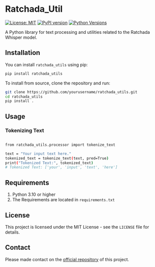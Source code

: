 # Ratchada_Util

[![License: MIT](https://img.shields.io/badge/License-MIT-yellow.svg)](https://opensource.org/licenses/MIT)
[![PyPI version](https://badge.fury.io/py/ratchada-utils.svg)](https://badge.fury.io/py/ratchada-utils)
[![Python Versions](https://img.shields.io/pypi/pyversions/ratchada-utils.svg)](https://pypi.org/project/ratchada-utils/)

A Python library for text processing and utilities related to the Ratchada Whisper model.

## Installation

You can install `ratchada_utils` using pip:

```bash
pip install ratchada_utils
```

To install from source, clone the repository and run:

```bash
git clone https://github.com/yourusername/ratchada_utils.git
cd ratchada_utils
pip install .
```

## Usage

### Tokenizing Text

```bash

from ratchada_utils.processor import tokenize_text

text = "Your input text here."
tokenized_text = tokenize_text(text, pred=True)
print("Tokenized Text:", tokenized_text)
# Tokenized Text: ['your', 'input', 'text', 'here']
```

## Requirements

1. Python 3.10 or higher
2. The Requirements are located in `requirements.txt`

## License

This project is licensed under the MIT License - see the `LICENSE` file for details.

## Contact

Please made contact on the [official repository](https://github.com/thinkingmachines/set-speechtotext-poc) of this project.
